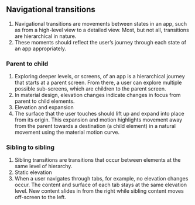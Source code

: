 ## Navigational transitions
1. Navigational transitions are movements between states in an app, such as from a high-level view to a detailed view. Most, but not all, transitions are hierarchical in nature.
2. These moments should reflect the user’s journey through each state of an app appropriately.

### Parent to child
1. Exploring deeper levels, or screens, of an app is a hierarchical journey that starts at a parent screen. From there, a user can explore multiple possible sub-screens, which are children to the parent screen.
2. In material design, elevation changes indicate changes in focus from parent to child elements.
3. Elevation and expansion
  1. The surface that the user touches should lift up and expand into place from its origin. This expansion and motion highlights movement away from the parent towards a destination (a child element) in a natural movement using the material motion curve.

### Sibling to sibling
1. Sibling transitions are transitions that occur between elements at the same level of hierarchy.
2. Static elevation
  1. When a user navigates through tabs, for example, no elevation changes occur. The content and surface of each tab stays at the same elevation level. New content slides in from the right while sibling content moves off-screen to the left.

